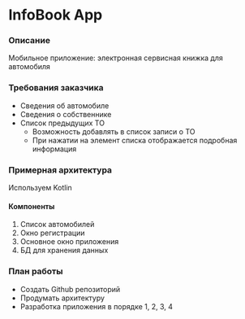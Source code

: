 # InfoBook App

### Описание

Мобильное приложение: электронная сервисная книжка для автомобиля

### Требования заказчика

- Сведения об автомобиле
- Сведения о собственнике
- Список предыдущих ТО
    - Возможность добавлять в список записи о ТО
    - При нажатии на элемент списка отображается подробная информация

### Примерная архитектура

Используем Kotlin

#### Компоненты
1. Список автомобилей
2. Окно регистрации
3. Основное окно приложения
4. БД для хранения данных

### План работы

- Создать Github репозиторий
- Продумать архитектуру
- Разработка приложения в порядке 1, 2, 3, 4
